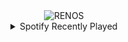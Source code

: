 <div align="center">
<picture>
    <source media="(prefers-color-scheme: dark)" srcset="https://i.ibb.co/ym8Y40sS/output-gif.gif">
    <source media="(prefers-color-scheme: light)" srcset="https://i.ibb.co/ym8Y40sS/output-gif.gif">
    <img alt="RENOS" src="https://i.ibb.co/ym8Y40sS/output-gif.gif">
</picture>
<details>
<summary>Spotify Recently Played</summary>
<img src="https://spotify-recently-played-readme.vercel.app/api?user=31d6d6zerc5ct6kck32na2ozsqf4&unique=1&width=400" alt="Spotify" />
</details>
</div>

<!-- Image deletion URL: https://ibb.co/NgLmTxYS/efefa212d390173721d95be783b5b5ec -->